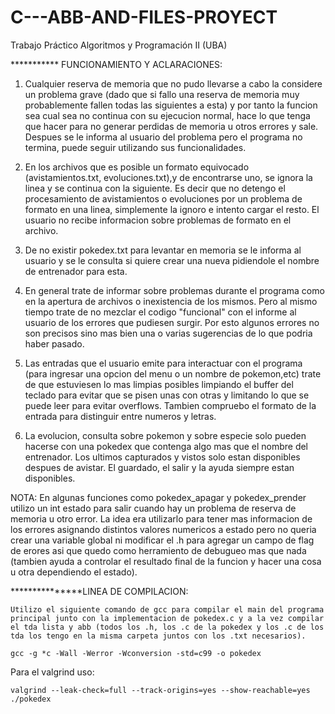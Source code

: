 # C---ABB-AND-FILES-PROYECT
Trabajo Práctico Algoritmos y Programación II (UBA)

*********** FUNCIONAMIENTO Y ACLARACIONES:

1)
	Cualquier reserva de memoria que no pudo llevarse a cabo la considere un problema grave (dado que si fallo una reserva de memoria muy probablemente fallen todas las siguientes a esta) y por tanto la funcion sea cual sea no continua con su ejecucion normal, hace lo que tenga que  hacer para no generar perdidas de memoria u otros errores y sale. Despues se le informa al usuario del problema pero el programa no termina, puede seguir utilizando sus funcionalidades.
	
	
2) 
	En los archivos que es posible un formato equivocado (avistamientos.txt, evoluciones.txt),y de encontrarse uno, se ignora la linea y se continua con la siguiente. Es decir que no detengo el procesamiento de avistamientos o evoluciones por un problema de formato en una linea, simplemente la ignoro e intento cargar el resto. El usuario no recibe informacion sobre problemas de formato en el archivo.

3)
	De no existir pokedex.txt para levantar en memoria se le informa al usuario y se le consulta si quiere crear una nueva pidiendole el nombre de entrenador para esta.
	
4)
	En general trate de informar sobre problemas durante el programa como en la apertura de archivos o inexistencia de los mismos. Pero al mismo tiempo trate de no mezclar el codigo "funcional" con el informe al usuario de los errores que pudiesen surgir. Por esto algunos errores no son precisos sino mas bien una o varias sugerencias de lo que podria haber pasado.
	
5)
	Las entradas que el usuario emite para interactuar con el programa (para ingresar una opcion del menu o un nombre de pokemon,etc) trate de que estuviesen lo mas limpias posibles limpiando el buffer del teclado para evitar que se pisen unas con otras y limitando lo que se puede leer para evitar overflows. Tambien compruebo el formato de la entrada para distinguir entre numeros y letras.

6) 	La evolucion, consulta sobre pokemon y sobre especie solo pueden hacerse con una pokedex 	 que contenga algo mas que el nombre del entrenador. Los ultimos capturados y vistos solo 	  estan disponibles despues de avistar. El guardado, el salir y la ayuda siempre estan 		    disponibles.

NOTA:
	En algunas funciones como pokedex_apagar y pokedex_prender utilizo un int estado para salir cuando hay un problema de reserva de memoria u otro error. La idea era utilizarlo para tener mas informacion de los errores asignando distintos valores numericos a estado pero no queria crear una variable global ni modificar el .h para agregar un campo de flag de erores asi que quedo como herramiento de debugueo mas que nada (tambien ayuda a controlar el resultado final de la funcion y hacer una cosa u otra dependiendo el estado).
	
	
***************LINEA DE COMPILACION:

	Utilizo el siguiente comando de gcc para compilar el main del programa principal junto con la implementacion de pokedex.c y a la vez compilar el tda lista y abb (todos los .h, los .c de la pokedex y los .c de los tda los tengo en la misma carpeta juntos con los .txt necesarios).
	
	gcc -g *c -Wall -Werror -Wconversion -std=c99 -o pokedex

Para el valgrind uso:

	valgrind --leak-check=full --track-origins=yes --show-reachable=yes ./pokedex
